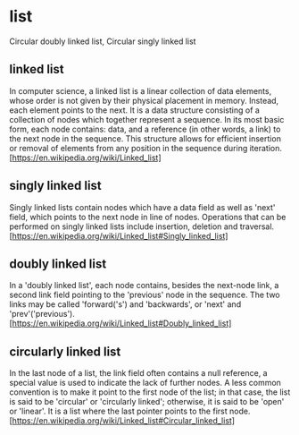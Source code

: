 # list
Circular doubly linked list, Circular singly linked list

## linked list
In computer science, a linked list is a linear collection of data elements,
whose order is not given by their physical placement in memory.
Instead, each element points to the next. It is a data structure consisting
of a collection of nodes which together represent a sequence. In its most basic form,
each node contains: data, and a reference (in other words, a link) to the next node
in the sequence. This structure allows for efficient insertion or removal of elements
from any position in the sequence during iteration.
[https://en.wikipedia.org/wiki/Linked_list]

## singly linked list

Singly linked lists contain nodes which have a data field as well as 'next' field,
which points to the next node in line of nodes. Operations that can be performed on
singly linked lists include insertion, deletion and traversal.
[https://en.wikipedia.org/wiki/Linked_list#Singly_linked_list]

## doubly linked list

In a 'doubly linked list', each node contains, besides the next-node link, a second link field
pointing to the 'previous' node in the sequence. The two links may be called 'forward('s') and
'backwards', or 'next' and 'prev'('previous').
[https://en.wikipedia.org/wiki/Linked_list#Doubly_linked_list]


## circularly linked list

In the last node of a list, the link field often contains a null reference, a
special value is used to indicate the lack of further nodes. A less common convention
is to make it point to the first node of the list; in that case, the list is said to
be 'circular' or 'circularly linked'; otherwise, it is said to be 'open' or 'linear'.
It is a list where the last pointer points to the first node.
[https://en.wikipedia.org/wiki/Linked_list#Circular_linked_list]
